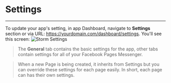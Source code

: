# Settings
---
To update your app's setting, in app Dashboard, navigate to **Settings** section or via URL: https://yourdomain.com/dashboard/settings. You'll see this screen:
![Storm Settings](/images/storm-settings.png)

> The **General** tab contains the basic settings for the app, other tabs contain settings for all of your Facebook Pages Messenger. 

> When a new Page is being created, it inherits from Settings but you can override these settings for each page easily. In short, each page can has their own settings. 
